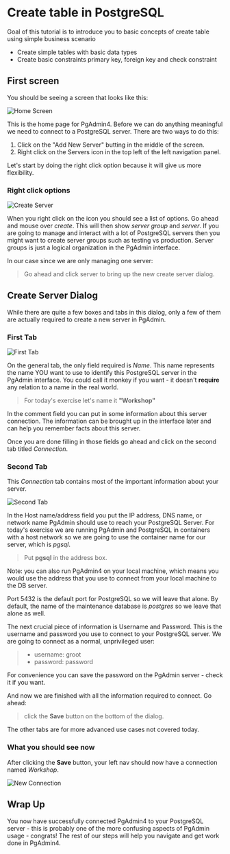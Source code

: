 # Create table in PostgreSQL

Goal of this tutorial is to introduce you to basic concepts of create table using simple business scenario
* Create simple tables with basic data types
*	Create basic constraints primary key, foreign key and check constraint


## First screen

You should be seeing a screen that looks like this:

![Home Screen](basicpgadmin/assets/01-home-screen.png)

This is the home page for PgAdmin4. Before we can do anything meaningful we need to connect to a PostgreSQL server. There are two ways to do this:

1. Click on the "Add New Server" butting in the middle of the screen. 
1. Right click on the Servers icon in the top left of the left navigation panel.

Let's start by doing the right click option because it will give us more flexibility.

### Right click options

![Create Server](basicpgadmin/assets/01-server-selection.png)

When you right click on the icon you should see a list of options. Go ahead and mouse over _create_. This will then show _server group_ and _server_. If you are going to manage and interact with a lot of PostgreSQL servers then you might want to create server groups such as testing vs production. Server groups is just a logical organization in the PgAdmin interface. 

In our case since we are only managing one server:

> Go ahead and click server to bring up the new create server dialog.

## Create Server Dialog

While there are quite a few boxes and tabs in this dialog, only a few of them are actually required to create a new server in PgAdmin.

### First Tab

![First Tab](basicpgadmin/assets/01-create-server-tab1.png)

On the general tab, the only field required is _Name_. This name represents the name YOU want to use to identify this PostgreSQL server in the PgAdmin interface. You could call it monkey if you want - it doesn't **require** any relation to a name in the real world. 

> For today's exercise let's name it **"Workshop"**

In the comment field you can put in some information about this server connection. The information can be brought up in the interface later and can help you remember facts about this server.

Once you are done filling in those fields go ahead and click on the second tab titled _Connection_.

### Second Tab

This _Connection_ tab contains most of the important information about your server. 

![Second Tab](basicpgadmin/assets/01-create-server-tab2.png)

In the Host name/address field you put the IP address, DNS name, or network name PgAdmin should use to reach your PostgreSQL Server. 
For today's exercise we are running PgAdmin and PostgreSQL in containers with a host network so we are going to use the 
container name for our server, which is _pgsql_.  

> Put **pgsql** in the address box.

Note: you can also run PgAdmin4 on your local machine, which means you would use the address that you use to connect from 
your local machine to the DB server. 

Port 5432 is the default port for PostgreSQL so we will leave that alone. By default, the name of the maintenance database
is _postgres_ so we leave that alone as well. 

The next crucial piece of information is Username and Password. This is the username and password you use to connect to your 
PostgreSQL server. We are going to connect as a normal, unprivileged user: 
>* username: groot 
>* password: password

For convenience you can save the password on the PgAdmin server - check it if you want.

And now we are finished with all the information required to connect. Go ahead:
 > click the **Save** button on the bottom of the dialog.

The other tabs are for more advanced use cases not covered today.

### What you should see now   

After clicking the **Save** button, your left nav should now have a connection named _Workshop_.

![New Connection](basicpgadmin/assets/01-new-connection.png)
    
  
## Wrap Up
You now have successfully connected PgAdmin4 to your PostgreSQL server - this is probably one of the more confusing aspects
 of PgAdmin usage - congrats! The rest of our steps will help you navigate and get work done in PgAdmin4.
